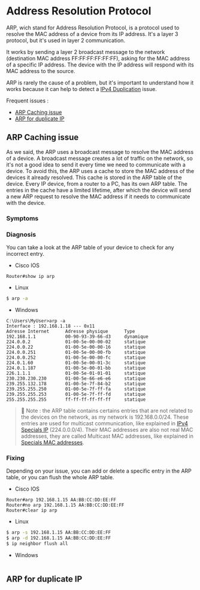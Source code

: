 # Address Resolution Protocol

ARP, wich stand for Address Resolution Protocol, is a protocol used to resolve the MAC address of a device from its IP address. It's a layer 3 protocol, but it's used in layer 2 communication.

It works by sending a layer 2 broadcast message to the network (destination MAC address FF:FF:FF:FF:FF:FF), asking for the MAC address of a specific IP address. The device with the IP address will respond with its MAC address to the source.

ARP is rarely the cause of a problem, but it's important to understand how it works because it can help to detect a [IPv4 Duplication](IPv4.md/#ip-duplicate) issue.

Frequent issues :

- [ARP Caching issue](#arp-caching-issue)
- [ARP for duplicate IP](#arp-for-duplicate-ip)

## ARP Caching issue

[//]: <> (To do)

As we said, the ARP uses a broadcast message to resolve the MAC address of a device. A broadcast message creates a lot of traffic on the network, so it's not a good idea to send it every time we need to communicate with a device. To avoid this, the ARP uses a cache to store the MAC address of the devices it already resolved. This cache is stored in the ARP table of the device. Every IP device, from a router to a PC, has its own ARP table. The entries in the cache have a limited lifetime, after which the device will send a new ARP request to resolve the MAC address if it needs to communicate with the device.

### Symptoms

### Diagnosis

You can take a look at the ARP table of your device to check for any incorrect entry.

- Cisco IOS

```Cisco IOS
Router#show ip arp
```

- Linux

```Bash
$ arp -a
```

- Windows

```Shell
C:\Users\MyUser>arp -a
Interface : 192.168.1.18 --- 0x11
Adresse Internet      Adresse physique      Type
192.168.1.1           00-90-93-39-66-d3     dynamique
224.0.0.2             01-00-5e-00-00-02     statique
224.0.0.22            01-00-5e-00-00-16     statique
224.0.0.251           01-00-5e-00-00-fb     statique
224.0.0.252           01-00-5e-00-00-fc     statique
224.0.1.60            01-00-5e-00-01-3c     statique
224.0.1.187           01-00-5e-00-01-bb     statique
226.1.1.1             01-00-5e-01-01-01     statique
230.230.230.230       01-00-5e-66-e6-e6     statique
239.255.132.178       01-00-5e-7f-84-b2     statique
239.255.255.250       01-00-5e-7f-ff-fa     statique
239.255.255.253       01-00-5e-7f-ff-fd     statique
255.255.255.255       ff-ff-ff-ff-ff-ff     statique
```

> 📍 Note : the ARP table contains certains entries that are not related to the devices on the network, as my network is 192.168.0.0/24. These entries are used for multicast communication, like explained in [IPv4 Specials IP](IPv4.md/#using-special-ips) (224.0.0.0/4). Their MAC addresses are also not real MAC addresses, they are called Multicast MAC addresses, like explained in [Specials MAC addresses](../Layer%202/MAC.md/#S).

### Fixing

Depending on your issue, you can add or delete a specific entry in the ARP table, or you can flush the whole ARP table.

- Cisco IOS

```Cisco IOS
Router#arp 192.168.1.15 AA:BB:CC:DD:EE:FF
Router#no arp 192.168.1.15 AA:BB:CC:DD:EE:FF
Router#clear ip arp
```

- Linux

```Bash
$ arp -s 192.168.1.15 AA:BB:CC:DD:EE:FF
$ arp -d 192.168.1.15 AA:BB:CC:DD:EE:FF
$ ip neighbor flush all
```

- Windows

```Shell

```

## ARP for duplicate IP

[//]: <> (To do)
